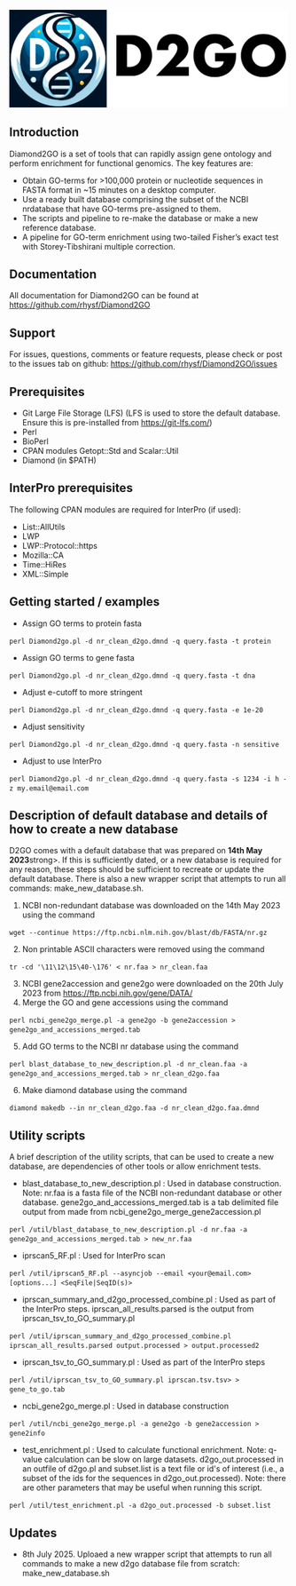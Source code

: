 
![D2GO](https://github.com/rhysf/Diamond2GO/blob/main/resources/logo.png?raw=true)

## Introduction

Diamond2GO is a set of tools that can rapidly assign gene ontology and perform
enrichment for functional genomics. The key features are:

* Obtain GO-terms for >100,000 protein or nucleotide sequences in FASTA format in ~15 minutes on a desktop computer.
* Use a ready built database comprising the subset of the NCBI nrdatabase that have GO-terms pre-assigned to them.
* The scripts and pipeline to re-make the database or make a new reference database.
* A pipeline for GO-term enrichment using two-tailed Fisher’s exact test with Storey-Tibshirani multiple correction.

## Documentation

All documentation for Diamond2GO can be found at https://github.com/rhysf/Diamond2GO

## Support

For issues, questions, comments or feature requests, please check or post to the issues tab on github: https://github.com/rhysf/Diamond2GO/issues

## Prerequisites

* Git Large File Storage (LFS) (LFS is used to store the default database. Ensure this is pre-installed from https://git-lfs.com/)
* Perl
* BioPerl
* CPAN modules Getopt::Std and Scalar::Util
* Diamond (in $PATH)

## InterPro prerequisites

The following CPAN modules are required for InterPro (if used):

* List::AllUtils
* LWP
* LWP::Protocol::https
* Mozilla::CA
* Time::HiRes
* XML::Simple

## Getting started / examples

* Assign GO terms to protein fasta

``perl Diamond2go.pl -d nr_clean_d2go.dmnd -q query.fasta -t protein``

* Assign GO terms to gene fasta 

``perl Diamond2go.pl -d nr_clean_d2go.dmnd -q query.fasta -t dna``

* Adjust e-cutoff to more stringent

``perl Diamond2go.pl -d nr_clean_d2go.dmnd -q query.fasta -e 1e-20``

* Adjust sensitivity

``perl Diamond2go.pl -d nr_clean_d2go.dmnd -q query.fasta -n sensitive``

* Adjust to use InterPro

``perl Diamond2go.pl -d nr_clean_d2go.dmnd -q query.fasta -s 1234 -i h -z my.email@email.com``

## Description of default database and details of how to create a new database

D2GO comes with a default database that was prepared on <strong>14th May 2023</strong>strong>. If this is sufficiently dated, or a new database is required for any reason, these steps should be sufficient to recreate or update the default database. There is also a new wrapper script that attempts to run all commands: make_new_database.sh. 

1. NCBI non-redundant database was downloaded on the 14th May 2023 using the command 

``wget --continue https://ftp.ncbi.nlm.nih.gov/blast/db/FASTA/nr.gz``

2. Non printable ASCII characters were removed using the command 

``tr -cd '\11\12\15\40-\176' < nr.faa > nr_clean.faa``

3. NCBI gene2accession and gene2go were downloaded on the 20th July 2023 from https://ftp.ncbi.nih.gov/gene/DATA/
4. Merge the GO and gene accessions using the command 

``perl ncbi_gene2go_merge.pl -a gene2go -b gene2accession > gene2go_and_accessions_merged.tab``

5. Add GO terms to the NCBI nr database using the command 

``perl blast_database_to_new_description.pl -d nr_clean.faa -a gene2go_and_accessions_merged.tab > nr_clean_d2go.faa``

6. Make diamond database using the command 

``diamond makedb --in nr_clean_d2go.faa -d nr_clean_d2go.faa.dmnd``

## Utility scripts

A brief description of the utility scripts, that can be used to create a new database, are dependencies of other tools or allow enrichment tests.

* blast_database_to_new_description.pl : Used in database construction. Note: nr.faa is a fasta file of the NCBI non-redundant database or other database. gene2go_and_accessions_merged.tab is a tab delimited file output from made from ncbi_gene2go_merge_gene2accession.pl

``perl /util/blast_database_to_new_description.pl -d nr.faa -a gene2go_and_accessions_merged.tab > new_nr.faa``

* iprscan5_RF.pl : Used for InterPro scan

``perl /util/iprscan5_RF.pl --asyncjob --email <your@email.com> [options...] <SeqFile|SeqID(s)>``

* iprscan_summary_and_d2go_processed_combine.pl : Used as part of the InterPro steps. iprscan_all_results.parsed is the output from iprscan_tsv_to_GO_summary.pl

``perl /util/iprscan_summary_and_d2go_processed_combine.pl iprscan_all_results.parsed output.processed > output.processed2``

* iprscan_tsv_to_GO_summary.pl : Used as part of the InterPro steps

``perl /util/iprscan_tsv_to_GO_summary.pl iprscan.tsv.tsv> > gene_to_go.tab``

* ncbi_gene2go_merge.pl : Used in database construction

``perl /util/ncbi_gene2go_merge.pl -a gene2go -b gene2accession > gene2info``

* test_enrichment.pl : Used to calculate functional enrichment. Note: q-value calculation can be slow on large datasets. d2go_out.processed in an outfile of d2go.pl and subset.list is a text file or id's of interest (i.e., a subset of the ids for the sequences in d2go_out.processed). Note: there are other parameters that may be useful when running this script.

``perl /util/test_enrichment.pl -a d2go_out.processed -b subset.list``

## Updates

* 8th July 2025. Uploaed a new wrapper script that attempts to run all commands to make a new d2go database file from scratch: make_new_database.sh
